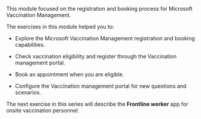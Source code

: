 This module focused on the registration and booking process for Microsoft Vaccination Management.

The exercises in this module helped you to:

-   Explore the Microsoft Vaccination Management registration and booking capabilities.

-   Check vaccination eligibility and register through the Vaccination management portal.

-   Book an appointment when you are eligible.

-   Configure the Vaccination management portal for new questions and scenarios.

The next exercise in this series will describe the **Frontline worker** app for onsite vaccination personnel.
